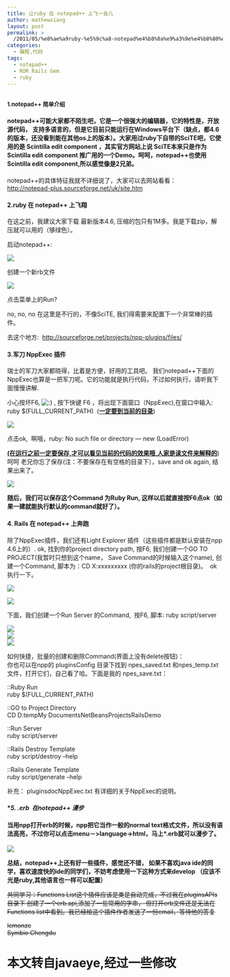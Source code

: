 ```yaml
---
title: 让ruby 在 notepad++ 上飞一会儿
author: mathewxiang
layout: post
permalink: >
  /2011/05/%e8%ae%a9ruby-%e5%9c%a8-notepad%e4%b8%8a%e9%a3%9e%e4%b8%80%e4%bc%9a%e5%84%bf/
categories:
  - 编程,代码
tags:
  - notepad++
  - ROR Rails Gem
  - ruby
---
```

## <span class="Apple-style-span" style="font-size:13px;"><strong>1.notepad++ 简单介绍</strong></span>

#### notepad++可能大家都不陌生吧，它是一个很强大的编辑器，它的特性是，开放源代码， 支持多语言的，但是它目前只能运行在Windows平台下（缺点，都4.6的版本，还没看到能在其他os上的版本）。大家用过ruby下自带的SciTE吧，它使用的是 Scintilla edit component ，其实官方网站上说 SciTE本来只是作为Scintilla edit component 推广用的一个Demo。呵呵，notepad++也使用Scintilla edit component,所以感觉像是2兄弟。

notepad++的具体特征我就不详细说了，大家可以去网站看看：  
<http://notepad-plus.sourceforge.net/uk/site.htm>

#### **2.ruby 在 notepad++ 上飞翔**  
在这之前，我建议大家下载 最新版本4.6, 压缩的包只有1M多。我是下载zip，解压就可以用的（够绿色）。

启动notepad++:

![][1]

创建一个新rb文件

![][2]

点击菜单上的Run?

no, no, no 在这里是不行的，不像SciTE, 我们得需要来配置下一个非常棒的插件。

去这个地方:  <http://sourceforge.net/projects/npp-plugins/files/>

#### **3.军刀 NppExec 插件**  
瑞士的军刀大家都晓得，比着是方便，好用的工具吧。 我们notepad++下面的NppExec也算是一把军刀呢。它的功能就是执行代码，不过如何执行，请听我下面慢慢讲解.

小心按坏F6, <img src='http://www.yyxzy.org/wp-includes/images/smilies/icon_smile.gif' alt=':)' class='wp-smiley' /> , 按下快键 F6 ，将出现下面窗口（NppExec),在窗口中输入:  
ruby $(FULL\_CURRENT\_PATH)  (**<span style="text-decoration:underline;">一定要到当前的目录</span>**)

![][3]

点击ok,  啊哦，ruby: No such file or directory — new (LoadError)

<span style="text-decoration:underline;"><strong>(在运行之前一定要保存,才可以看见当前的代码的效果哦,人家是读文件来解释的</strong></span>)  
呵呵 老兄你忘了保存(注：不要保存在有空格的目录下），save and ok again, 结果出来了。

![][4]

**随后，我们可以保存这个Command 为Ruby Run, 这样以后就直接按F6点ok（如果一建就能执行默认的command就好了）。**

#### **4. Rails 在 notepad++ 上奔跑**  
除了NppExec插件，我们还有Light Explorer 插件（这些插件都是默认安装在npp 4.6上的）. ok, 找到你的project directory path, 按F6, 我们创建一个GO TO PROJECT(我暂时只想到这个name， Save Command的时候输入这个name), 创建一个Command, 脚本为：CD X:xxxxxxxxx (你的rails的project根目录)。  ok 执行一下。

![][5]

![][6]

下面，我们创建一个Run Server 的Command,  按F6, 脚本: ruby script/server

![][7]  
![][8]  
![][8]

如何快捷，批量的创建和删除Command(界面上没有delete按钮)：  
你也可以在npp的 pluginsConfig 目录下找到 npes\_saved.txt 和npes\_temp.txt 文件，打开它们，自己看了哈。下面是我的 npes_save.txt：

::Ruby Run  
ruby $(FULL\_CURRENT\_PATH)

::GO to Project Directory  
CD D:tempMy DocumentsNetBeansProjectsRailsDemo

::Run Server  
ruby script/server

::Rails Destroy Template  
ruby script/destroy –help

::Rails Generate Template  
ruby script/generate –help

补充： pluginsdocNppExec.txt 有详细的关于NppExec的说明。

#### **5. *.erb  在notepad++ 漫步**

#### 当用npp打开erb的时候，npp把它当作一般的normal text格式文件，所以没有语法高亮，不过你可以点击menu－>language->html，马上*.erb就可以漫步了。

![][9]

**总结，notepad++上还有好一些插件，感觉还不错， 如果不喜欢java ide的同学，喜欢速度快的ide的同学们，不妨考虑使用一下这种方式来develop （应该不光是ruby,其他语言也一样可以配置）**

<del>共同学习：Functions List这个插件应该是类是自动完成，不过我在pluginsAPIs目录下 创建了一个erb.api,添加了一些常用的字串， 但打开erb文件还是无法在Functions list中看到。我已经给这个插件作者发送了一份email，等待他的答复</del>

<del>lemonzc</del>  
<del> Symbio Chengdu</del>

# 本文转自javaeye,经过一些修改

 [1]: http://lh6.google.com/lemonzc777/R3Hh6dGXqKI/AAAAAAAAABU/zfxzXhP-8ho/p1.JPG?imgmax=512
 [2]: http://lh6.google.com/lemonzc777/R3Hh6dGXqLI/AAAAAAAAABc/qdmWfMU5nGc/p2.JPG?imgmax=512
 [3]: http://lh6.google.com/lemonzc777/R3Hh6dGXqMI/AAAAAAAAABk/qbEQZL1yeAk/p3.JPG?imgmax=512
 [4]: http://lh6.google.com/lemonzc777/R3Hh6dGXqNI/AAAAAAAAABs/b4lue1IcjHo/p4.JPG?imgmax=512
 [5]: http://lh3.google.com/lemonzc777/R3Hh6tGXqOI/AAAAAAAAAB0/qfzecFGAlKQ/p5.JPG?imgmax=576
 [6]: http://lh3.google.com/lemonzc777/R3HiKtGXqPI/AAAAAAAAACA/wXv3FVcviKc/p6.JPG
 [7]: http://lh4.google.com/lemonzc777/R3HiK9GXqQI/AAAAAAAAACI/g4WuEWA9ObM/p7.JPG
 [8]: http://lh5.google.com/lemonzc777/R3HoENGXqSI/AAAAAAAAACY/y3S9uNqZFok/p9.JPG
 [9]: http://lh4.google.com/lemonzc777/R3HiK9GXqRI/AAAAAAAAACQ/zgX_318JSA4/p8.JPG?imgmax=400